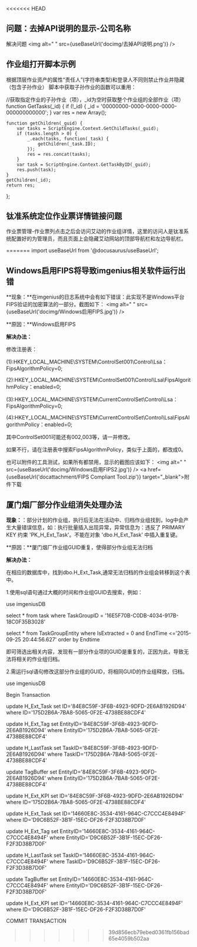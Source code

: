 <<<<<<< HEAD
## 问题：去掉API说明的显示-公司名称
解决问题
<img alt=" " src={useBaseUrl('docimg/去掉API说明.png')} />

## 作业组打开脚本示例
根据顶层作业资产的属性“责任人”(字符串类型)和登录人不同则禁止作业并隐藏（包含子孙作业）
脚本中获取子孙作业的函数可以重用：

//获取指定作业的子孙作业（项），_id为空时获取整个作业组的全部作业（项）
function GetTasks(_id) {
    if (!_id) {
        _id = '00000000-0000-0000-0000-000000000000';
    }
    var res = new Array();
 
    function getChildren(_guid) {
        var tasks = ScriptEngine.Context.GetChildTasks(_guid);
        if (tasks.length > 0) {
            _.each(tasks, function(_task) {
                getChildren(_task.ID);
            });
            res = res.concat(tasks);
        }
        var task = ScriptEngine.Context.GetTaskByID(_guid);
        res.push(task);
    }
    getChildren(_id);
    return res;
};

## 钛准系统定位作业票详情链接问题
作业票管理-作业票列点击之后会访问艾动的作业组详情，这里的访问人是钛准系统配置好的为管理员，而且页面上会隐藏艾动网站的顶部导航栏和左边导航栏。

=======
import useBaseUrl from '@docusaurus/useBaseUrl';

## Windows启用FIPS将导致imgenius相关软件运行出错
**现象：**在imgenius的日志系统中会有如下错误：此实现不是Windows平台FIPS验证的加密算法的一部分。截图如下：
<img alt=" " src={useBaseUrl('docimg/Windows启用FIPS.jpg')} />

**原因：**Windows启用FIPS

**解决办法：**


修改注册表：


(1):HKEY_LOCAL_MACHINE\SYSTEM\ControlSet001\Control\Lsa：FipsAlgorithmPolicy=0; 

(2):HKEY_LOCAL_MACHINE\SYSTEM\ControlSet001\Control\Lsa\FipsAlgorithmPolicy：enabled=0; 

(3):HKEY_LOCAL_MACHINE\SYSTEM\CurrentControlSet\Control\Lsa：FipsAlgorithmPolicy=0; 

(4):HKEY_LOCAL_MACHINE\SYSTEM\CurrentControlSet\Control\Lsa\FipsAlgorithmPolicy：enabled=0; 

其中ControlSet001可能还有002,003等，请一并修改。

如果不行，请在注册表中搜索FipsAlgorithmPolicy，类似于上面的，都改成0。



也可以附件的工具测试，如果所有都禁用，显示的截图应该如下：
<img alt=" " src={useBaseUrl('docimg/Windows启用FIPS2.jpg')} />
<a href={useBaseUrl('docattachment/FIPS Compliant Tool.zip')} 
target="_blank">附件下载</a>


## 厦门烟厂部分作业组消失处理办法
**现象：**：部分计划的作业组，执行后无法在活动中、归档作业组找到，log中会产生大量错误信息，如：执行批量插入出现异常，异常信息为：违反了 PRIMARY KEY 约束 'PK_H_Ext_Task'。不能在对象 'dbo.H_Ext_Task' 中插入重复键。

 

**原因：**厦门烟厂作业组GUID重复，使得部分作业组无法归档

 
**解决办法：**

在相应的数据库中，找到dbo.H_Ext_Task,通常无法归档的作业组会转移到这个表中。

1.使用sql语句通过大概的时间和作业组GUID去搜索，例如：

use imgeniusDB

select * from task where TaskGroupID = '16E5F70B-C0DB-4034-917B-18C0F35B3028'

 

select * from TaskGroupEntity where IsExtracted = 0 and EndTime <='2015-09-25 20:44:56.627' order by Endtime

 

即可筛选出相关内容，发现有一部分作业项的GUID是重复的，正因为此，导致无法将相关的作业组归档。

2.需运行sql语句修改这部分作业组的GUID，将相同GUID的作业组释放，归档。

use imgeniusDB

Begin Transaction

 

update H_Ext_Task set ID='84E8C59F-3F6B-4923-9DFD-2E6AB1926D94' where ID='175D2B6A-7BA8-5065-0F2E-4738BE88CDF4'

update H_Ext_Tag set EntityID='84E8C59F-3F6B-4923-9DFD-2E6AB1926D94' where EntityID='175D2B6A-7BA8-5065-0F2E-4738BE88CDF4'

update H_LastTask set TaskID='84E8C59F-3F6B-4923-9DFD-2E6AB1926D94' where TaskID='175D2B6A-7BA8-5065-0F2E-4738BE88CDF4'

update TagBuffer set EntityID='84E8C59F-3F6B-4923-9DFD-2E6AB1926D94' where EntityID='175D2B6A-7BA8-5065-0F2E-4738BE88CDF4'

update H_Ext_KPI set ID='84E8C59F-3F6B-4923-9DFD-2E6AB1926D94' where ID='175D2B6A-7BA8-5065-0F2E-4738BE88CDF4'

 

update H_Ext_Task set ID='14660E8C-3534-4161-964C-C7CCC4E8494F' where ID='D9C6B52F-3B1F-15EC-DF26-F2F3D38B7D0F'

update H_Ext_Tag set EntityID='14660E8C-3534-4161-964C-C7CCC4E8494F' where EntityID='D9C6B52F-3B1F-15EC-DF26-F2F3D38B7D0F'

update H_LastTask set TaskID='14660E8C-3534-4161-964C-C7CCC4E8494F' where TaskID='D9C6B52F-3B1F-15EC-DF26-F2F3D38B7D0F'

update TagBuffer set EntityID='14660E8C-3534-4161-964C-C7CCC4E8494F' where EntityID='D9C6B52F-3B1F-15EC-DF26-F2F3D38B7D0F'

update H_Ext_KPI set ID='14660E8C-3534-4161-964C-C7CCC4E8494F' where ID='D9C6B52F-3B1F-15EC-DF26-F2F3D38B7D0F'

 

 

COMMIT TRANSACTION
>>>>>>> 39d856ecb79ebed0361fb156bad65e4059b502aa
